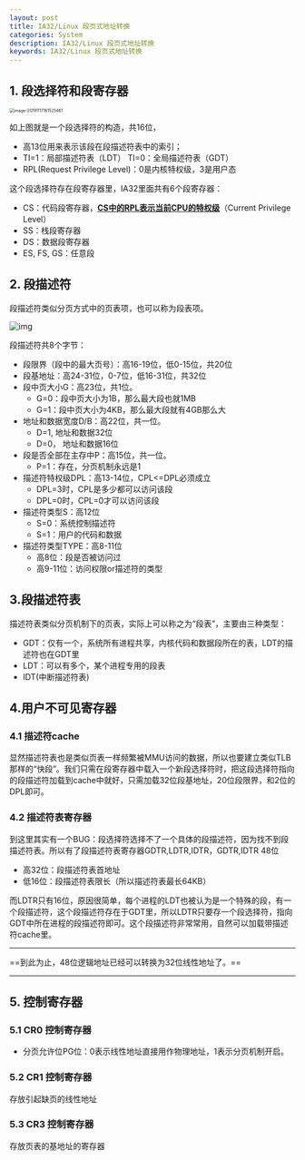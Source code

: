 ```yaml
---
layout: post
title: IA32/Linux 段页式地址转换
categories: System
description: IA32/Linux 段页式地址转换
keywords: IA32/Linux 段页式地址转换
---
```


## 1. 段选择符和段寄存器

<img src="C:\Users\64451\Pictures\md_images\image-20191117161525461.png" alt="image-20191117161525461" style="zoom:50%;" />

如上图就是一个段选择符的构造，共16位，

- 高13位用来表示该段在段描述符表中的索引；
- TI=1：局部描述符表（LDT）  TI=0：全局描述符表（GDT）
- RPL(Request Privilege Level)：0是内核特权级，3是用户态

这个段选择符存在段寄存器里，IA32里面共有6个段寄存器：

- CS：代码段寄存器，**<u>CS中的RPL表示当前CPU的特权级</u>**（Current Privilege Level）
- SS：栈段寄存器
- DS：数据段寄存器
- ES, FS, GS：任意段

## 2. 段描述符

段描述符类似分页方式中的页表项，也可以称为段表项。

 ![img](C:\Users\64451\Pictures\md_images\u=2271433171,2538321423&fm=26&gp=0.jpg) 

 

段描述符共8个字节：

- 段限界（段中的最大页号）：高16-19位，低0-15位，共20位
- 段基地址：高24-31位，0-7位，低16-31位，共32位
- 段中页大小G：高23位，共1位。
  - G=0：段中页大小为1B，那么最大段也就1MB
  - G=1：段中页大小为4KB，那么最大段就有4GB那么大
- 地址和数据宽度D/B：高22位，共一位。
  - D=1, 地址和数据32位
  - D=0， 地址和数据16位
- 段是否全部在主存中P：高15位，共一位。
  - P=1：存在，分页机制永远是1
- 描述符特权级DPL：高13-14位，CPL<=DPL必须成立
  - DPL=3时，CPL是多少都可以访问该段
  - DPL=0时，CPL=0才可以访问该段
- 描述符类型S：高12位
  - S=0：系统控制描述符
  - S=1：用户的代码和数据
- 描述符类型TYPE：高8-11位
  - 高8位：段是否被访问过
  - 高9-11位：访问权限or描述符的类型

## 3.段描述符表

描述符表类似分页机制下的页表，实际上可以称之为“段表”，主要由三种类型：

- GDT：仅有一个，系统所有进程共享，内核代码和数据段所在的表，LDT的描述符也在GDT里
- LDT：可以有多个，某个进程专用的段表
- IDT(中断描述符表)

## 4.用户不可见寄存器

### 4.1 描述符cache

​	显然描述符表也是类似页表一样频繁被MMU访问的数据，所以也要建立类似TLB那样的“快段”。我们只需在段寄存器中载入一个新段选择符时，把这段选择符指向的段描述符加载到cache中就好，只需加载32位段基地址，20位段限界，和2位的DPL即可。

### 4.2 描述符表寄存器

​	到这里其实有一个BUG：段选择符选择不了一个具体的段描述符，因为找不到段描述符表。所以有了段描述符表寄存器GDTR,LDTR,IDTR，GDTR,IDTR 48位

- 高32位：段描述符表首地址
- 低16位：段描述符表限长（所以描述符表最长64KB）

而LDTR只有16位，原因很简单，每个进程的LDT也被认为是一个特殊的段，有一个段描述符，这个段描述符存在于GDT里，所以LDTR只要存一个段选择符，指向GDT中所在进程的段描述符即可。这个段描述符非常常用，自然可以加载带描述符cache里。



------

==到此为止，48位逻辑地址已经可以转换为32位线性地址了。==

------



## 5. 控制寄存器

### 5.1 CR0 控制寄存器

- 分页允许位PG位：0表示线性地址直接用作物理地址，1表示分页机制开启。



### 5.2 CR1 控制寄存器

存放引起缺页的线性地址

### 5.3 CR3 控制寄存器

存放页表的基地址的寄存器

